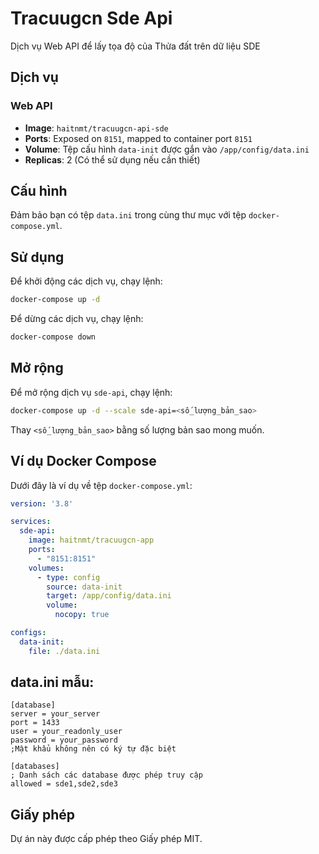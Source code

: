 ﻿# Tracuugcn Sde Api

Dịch vụ Web API để lấy tọa độ của Thửa đất trên dữ liệu SDE

## Dịch vụ

### Web API

- **Image**: `haitnmt/tracuugcn-api-sde`
- **Ports**: Exposed on `8151`, mapped to container port `8151`
- **Volume**: Tệp cấu hình `data-init` được gắn vào `/app/config/data.ini`
- **Replicas**: 2 (Có thể sử dụng nếu cần thiết)

## Cấu hình

Đảm bảo bạn có tệp `data.ini` trong cùng thư mục với tệp `docker-compose.yml`.

## Sử dụng

Để khởi động các dịch vụ, chạy lệnh:

```sh
docker-compose up -d
```

Để dừng các dịch vụ, chạy lệnh:

```sh
docker-compose down
```

## Mở rộng

Để mở rộng dịch vụ `sde-api`, chạy lệnh:

```sh
docker-compose up -d --scale sde-api=<số_lượng_bản_sao>
```

Thay `<số_lượng_bản_sao>` bằng số lượng bản sao mong muốn.

## Ví dụ Docker Compose

Dưới đây là ví dụ về tệp `docker-compose.yml`:

```yaml
version: '3.8'

services:
  sde-api:
    image: haitnmt/tracuugcn-app
    ports:
      - "8151:8151"
    volumes:
      - type: config
        source: data-init
        target: /app/config/data.ini
        volume:
          nocopy: true

configs:
  data-init:
    file: ./data.ini
```

## data.ini mẫu:
```init
[database]
server = your_server
port = 1433
user = your_readonly_user
password = your_password
;Mật khẩu không nên có ký tự đặc biệt

[databases]
; Danh sách các database được phép truy cập
allowed = sde1,sde2,sde3
```

## Giấy phép

Dự án này được cấp phép theo Giấy phép MIT.